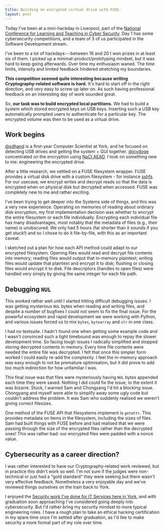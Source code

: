```yaml
---
title: Building an encrypted virtual drive with FUSE.
layout: post
---
```


Today I've been at a mini-hackday in Liverpool, part of the [National Conference for Learning and Teaching in Cyber Security](https://www.heacademy.ac.uk/training-events/national-conference-learning-and-teaching-cyber-security). Day 1 has some cybersecurity competitions, and a team of 3 of us participated in the Software Development stream.

I've been to a lot of hackdays---between 16 and 20 I won prizes in at least six of them. I picked up a minimal-product/prototyping mindset, but it was hard to keep going afterwards. Over time my enthusiasm waned. The time limits, intensity and limited feedback hindered stretching my boundaries.

**This competition seemed quite interesting because writing Cryptography-related software is hard.** It's hard to start off in the right direction, and very easy to screw up later on. As such having professional feedback on an interesting day of work sounded great.

So, **our task was to build encrypted local partitions.** We had to build a system which stored encrypted keys on USB keys. Inserting such a USB key automatically prompted users to authenticate for a particular key. The encrypted volume was then to be used as a virtual drive.
<!--more-->

## Work begins

[@sdhand](https://github.com/sdhand) is a first-year Computer Scientist at York, and he focused on detecting USB drives and getting the system + GUI together. [@icydoge](https://github.com/icydoge) concentrated on the encryption using [NaCl AEAD](https://download.libsodium.org/doc/secret-key_cryptography/authenticated_encryption.html). I took on something new to me: engineering the encrypted drive.

After a little research, we settled on a FUSE filesystem wrapper. FUSE provides a virtual disk drive with a custom filesystem - for instance [sshfs](https://github.com/libfuse/sshfs). For our usecase, we encrypt writes and decrypt reads so that the data is encrypted when on physical disk but decrypted when accessed. FUSE was completely new to me and rather exciting.

I've been trying to get deeper into the Systems side of things, and this was a very new experience. Operating on memories of reading about ordinary disk encryption, my first implementation decision was whether to encrypt the entire filesystem or each file individually. Encrypting each individual file has many disadvantages, most notably that the metadata of files (e.g., their name) is unobscured. We only had 5 hours (far shorter than it sounds if you get stuck!) and so I chose to do it file-by-file, with this as an important caveat.

I sketched out a plan for how each API method could adapt to our encrypted filesystem. Opening files would read and decrypt file contents into memory; reading files would output that in-memory plaintext; writing files would update that plaintext and encrypt it to disk; flushing or closing files would encrypt it to disk. File descriptors (handles to open files) were handled very simply by giving the same integer for each file path.

## Debugging `NUL`

This worked rather well until I started hitting difficult debugging issues. I was getting mysterious `NUL` bytes when reading and writing files, and despite a number of bugfixes I could not seem to fix the final issue. For the powerful ecosystem and rapid development we were working with Python, and various issues forced us to mix `bytes`, `bytearray` and `str` in one class.

I had no testsuite. I hadn't found one when getting some example code and I wasn't convinced such a tight timebound was enough to repay the slower development time. So facing tough issues I radically simplified and stopped storing decrypted contents in memory. Every time file contents were needed the entire file was decrypted. I felt that once this simpler form worked I could easily re-add the complexity. I feel the in-memory approach was easy enough to not be premature optimisation, but it did prove to add too much indirection for how unfamiliar I was.

This final issue was that files were mysteriously having `NUL` bytes appended each time they were saved. Nothing I did could fix the issue, to the extent it was bizarre. Stuck, I warned Sam and Chongyang I'd hit a blocking issue. Chongyang and myself were able to simplify away some ugly code but couldn't address the problem. It was Sam who suddenly realised we weren't giving correct filesizes.

One method of the FUSE API that filesystems implement is `getattr`. This provides metadata on items in the filesystem, including the sizes of files. Sam had built things with FUSE before and had realised that we were passing through the size of the encrypted files rather than the decrypted ones! This was rather bad: our encrypted files were padded with a nonce value.

## Cybersecurity as a career direction?

I was rather interested to have our Cryptography-related work reviewed, but in practice this didn't work so well. I'm not sure if the judges were non-technical or just had a "gold standard" they were seeking but there wasn't very effective feedback. Nonetheless a very enjoyable day and we've reviewed things ourselves on the train back to York.

I enjoyed the [Security work I've done for IT Services here in York](/2017/coldfusion-insecure-escape-spaces/), and with graduation soon approaching I've considered going deeply into cybersecurity. But I'd rather bring my security mindset to more typical engineering roles. I have a rough plan to take an ethical hacking certification in my spare time once I'm settled after graduation, as I'd like to make security a more formal part of my role over time.

